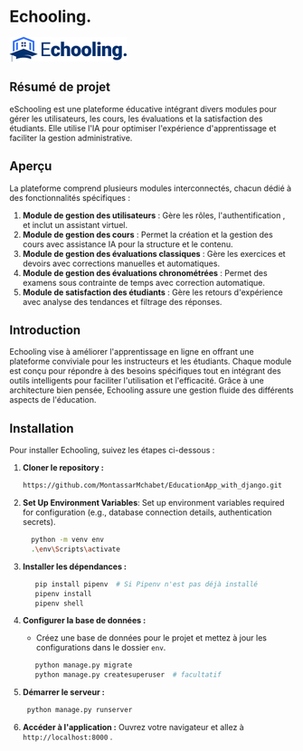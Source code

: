 
# Echooling.
![Logo eSchooling](home/static/assets/images/logo2.png)
## Résumé de projet
eSchooling est une plateforme éducative intégrant divers modules pour gérer les utilisateurs, les cours, les évaluations et la satisfaction des étudiants. Elle utilise l'IA pour optimiser l'expérience d'apprentissage et faciliter la gestion administrative.

## Aperçu
La plateforme comprend plusieurs modules interconnectés, chacun dédié à des fonctionnalités spécifiques :

1. **Module de gestion des utilisateurs** : Gère les rôles, l'authentification , et inclut un assistant virtuel.
2. **Module de gestion des cours** : Permet la création et la gestion des cours avec assistance IA pour la structure et le contenu.
3. **Module de gestion des évaluations classiques** : Gère les exercices et devoirs avec corrections manuelles et automatiques.
4. **Module de gestion des évaluations chronométrées** : Permet des examens sous contrainte de temps avec correction automatique.
5. **Module de satisfaction des étudiants** : Gère les retours d'expérience avec analyse des tendances et filtrage des réponses.

## Introduction
Echooling vise à améliorer l'apprentissage en ligne en offrant une plateforme conviviale pour les instructeurs et les étudiants. Chaque module est conçu pour répondre à des besoins spécifiques tout en intégrant des outils intelligents pour faciliter l'utilisation et l'efficacité. Grâce à une architecture bien pensée, Echooling assure une gestion fluide des différents aspects de l'éducation.

## Installation
Pour installer Echooling, suivez les étapes ci-dessous :

1. **Cloner le repository :**
   ```bash
   https://github.com/MontassarMchabet/EducationApp_with_django.git
   
   ```
2. **Set Up Environment Variables**: Set up environment variables required for configuration (e.g., database connection details, authentication secrets).
    ```bash
      python -m venv env  
      .\env\Scripts\activate 
    ```
3. **Installer les dépendances :**
   ```bash
      pip install pipenv  # Si Pipenv n'est pas déjà installé
      pipenv install
      pipenv shell
   ```

4. **Configurer la base de données :**
   - Créez une base de données pour le projet et mettez à jour les configurations dans le dossier `env`.
   ```bash
      python manage.py migrate
      python manage.py createsuperuser  # facultatif
   ```

5. **Démarrer le serveur :**
     ```bash
      python manage.py runserver
     ```

6. **Accéder à l'application :**
   Ouvrez votre navigateur et allez à `http://localhost:8000` .
